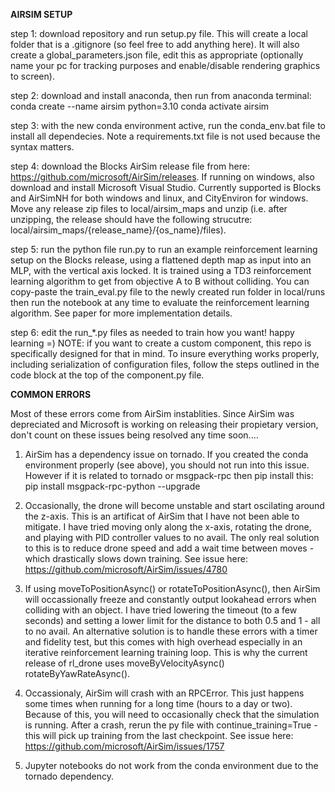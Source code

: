 **AIRSIM SETUP**

step 1: download repository and run setup.py file. This will create a local folder that is a .gitignore (so feel free to add anything here). It will also create a  global_parameters.json file, edit this as appropriate (optionally name your pc for tracking purposes and enable/disable rendering graphics to screen). 

step 2: download and install anaconda, then run from anaconda terminal:
conda create --name airsim python=3.10
conda activate airsim

step 3: with the new conda environment active, run the conda_env.bat file to install all dependecies. Note a requirements.txt file is not used because the syntax matters.

step 4: download the Blocks AirSim release file from here: https://github.com/microsoft/AirSim/releases. If running on windows, also download and install Microsoft Visual Studio. Currently supported is Blocks and AirSimNH for both windows and linux, and CityEnviron for windows. Move any release zip files to local/airsim_maps and unzip (i.e. after unzipping, the release should have the following strucutre: local/airsim_maps/{release_name}/{os_name}/files).

step 5: run the python file run.py to run an example reinforcement learning setup on the Blocks release, using a flattened depth map as input into an MLP, with the vertical axis locked. It is trained using a TD3 reinforcement learning algorithm to get from objective A to B without colliding. You can copy-paste the train_eval.py file to the newly created run folder in local/runs then run the notebook at any time to evaluate the reinforcement learning algorithm. See paper for more implementation details.

step 6: edit the run_\*.py files as needed to train how you want! happy learning =)
NOTE: if you want to create a custom component, this repo is specifically designed for that in mind. To insure everything works properly, including serialization of configuration files, follow the steps outlined in the code block at the top of the component.py file.


**COMMON ERRORS**

Most of these errors come from AirSim instablities. Since AirSim was depreciated and Microsoft is working on releasing their propietary version, don't count on these issues being resolved any time soon....

1. AirSim has a dependency issue on tornado. If you created the conda environment properly (see above), you should not run into this issue. However if it is related to tornado or msgpack-rpc then pip install this:
pip install msgpack-rpc-python --upgrade

2. Occasionally, the drone will become unstable and start oscilating around the z-axis. This is an artificat of AirSim that I have not been able to mitigate. I have tried moving only along the x-axis, rotating the drone, and playing with PID controller values to no avail. The only real solution to this is to reduce drone speed and add a wait time between moves - which drastically slows down training. See issue here: https://github.com/microsoft/AirSim/issues/4780

3. If using moveToPositionAsync() or rotateToPositionAsync(), then AirSim will occassionally freeze and constantly output lookahead errors when colliding with an object. I have tried lowering the timeout (to a few seconds) and setting a lower limit for the distance to both 0.5 and 1 - all to no avail. An alternative solution is to handle these errors with a timer and fidelity test, but this comes with high overhead especially in an iterative reinforcement learning training loop. This is why the current release of rl_drone uses moveByVelocityAsync() rotateByYawRateAsync().

4. Occassionaly, AirSim will crash with an RPCError. This just happens some times when running for a long time (hours to a day or two). Because of this, you will need to occasionally check that the simulation is running. After a crash, rerun the py file with continue_training=True - this will pick up training from the last checkpoint. See issue here: https://github.com/microsoft/AirSim/issues/1757

5. Jupyter notebooks do not work from the conda environment due to the tornado dependency.
